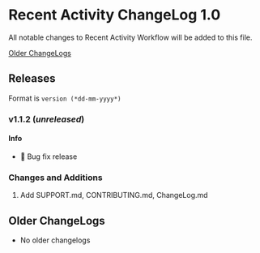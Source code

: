 # Recent Activity ChangeLog 1.0

All notable changes to Recent Activity Workflow will be added to this file.

[Older ChangeLogs](#older-changelogs)

## Releases

Format is `version (*dd-mm-yyyy*)`

### v1.1.2 (*unreleased*)

#### Info
 * 🐛 Bug fix release

### Changes and Additions
1. Add SUPPORT.md, CONTRIBUTING.md, ChangeLog.md

<h2><a name="older-changelogs">Older ChangeLogs</a></h2>

 * No older changelogs
